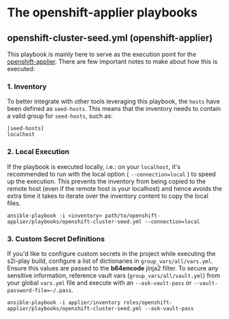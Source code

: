 # The openshift-applier playbooks

## openshift-cluster-seed.yml (openshift-applier)
This playbook is mainly here to serve as the execution point for the [openshift-applier](../roles/openshift-applier). There are few important notes to make about how this is executed:

### 1. Inventory
To better integrate with other tools leveraging this playbook, the `hosts` have been defined as `seed-hosts`. This means that the inventory needs to contain a valid group for `seed-hosts`, such as:

```
[seed-hosts]
localhost
```

### 2. Local Execution
If the playbook is executed locally, i.e.: on your `localhost`, it's recommended to run with the local option ( `--connection=local` ) to speed up the execution. This prevents the inventory from being copied to the remote host (even if the remote host is your localhost) and hence avoids the extra time it takes to iterate over the inventory content to copy the local files.

```
ansible-playbook -i <inventory> path/to/openshift-applier/playbooks/openshift-cluster-seed.yml --connection=local
```

### 3. Custom Secret Definitions
If you'd like to configure custom secrets in the project while executing the s2i-play build, configure a list of dictionaries in `group_vars/all/vars.yml`. Ensure this values are passed to the **b64encode** jinja2 filter. To secure any sensitive information, reference vault vars (`group_vars/all/vault.yml`) from your global `vars.yml` file and execute with an `--ask-vault-pass` or `--vault-password-file=~/.pass`.

```
ansible-playbook -i applier/inventory roles/openshift-applier/playbooks/openshift-cluster-seed.yml --ask-vault-pass
```
